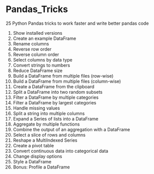 # Pandas_Tricks
25 Python Pandas tricks to work faster and write better pandas code

<ol>
  <li>Show installed versions</li>
  <li>Create an example DataFrame</li>
  <li>Rename columns</li>
  <li>Reverse row order</li>
  <li>Reverse column order</li>
  <li>Select columns by data type</li>
  <li>Convert strings to numbers</li>
  <li>Reduce DataFrame size</li>
  <li>Build a DataFrame from multiple files (row-wise)</li>
  <li>Build a DataFrame from multiple files (column-wise)</li>
  <li>Create a DataFrame from the clipboard</li>
  <li>Split a DataFrame into two random subsets</li>
  <li>Filter a DataFrame by multiple categories</li>
  <li>Filter a DataFrame by largest categories</li>
  <li>Handle missing values</li>
  <li>Split a string into multiple columns</li>
  <li>Expand a Series of lists into a DataFrame</li>
  <li>Aggregate by multiple functions</li>
  <li>Combine the output of an aggregation with a DataFrame</li>
  <li>Select a slice of rows and columns</li>
  <li>Reshape a MultiIndexed Series</li>
  <li>Create a pivot table</li>
  <li>Convert continuous data into categorical data</li>
  <li>Change display options</li>
  <li>Style a DataFrame</li>
  <li>Bonus: Profile a DataFrame</li>
</ol>

